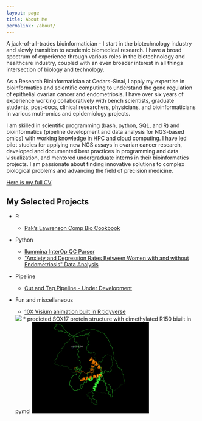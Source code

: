 ```yaml
---
layout: page
title: About Me
permalink: /about/
---
```


A jack-of-all-trades bioinformatician - I start in the biotechnology industry and slowly transition to academic biomedical research. I have a broad spectrum of experience through various roles in the biotechnology and healthcare industry, coupled with an even broader interest in all things intersection of biology and technology.

As a Research Bioinformatician at Cedars-Sinai, I apply my expertise in bioinformatics and scientific computing to understand the gene regulation of epithelial ovarian cancer and endometriosis. I have over six years of experience working collaboratively with bench scientists, graduate students, post-docs, clinical researchers, physicians, and bioinformaticians in various muti-omics and epidemiology projects.

I am skilled in scientific programming (bash, python, SQL, and R) and bioinformatics (pipeline development and data analysis for NGS-based omics) with working knowledge in HPC and cloud computing. I have led pilot studies for applying new NGS assays in ovarian cancer research, developed and documented best practices in programming and data visualization, and mentored undergraduate interns in their bioinformatics projects. I am passionate about finding innovative solutions to complex biological problems and advancing the field of precision medicine.

[Here is my full CV](https://docs.google.com/document/d/1A3mFwyfMPDVUobou-9QjZuBgzqNJ1uPiFJv2DtTy7s4/edit?usp=sharing)

## My Selected Projects

* R
    * [Pak’s Lawrenson Comp Bio Cookbook](https://sfpacman.github.io/cookbook/) 
* Python
    *  [Ilummina InterOp QC Parser](https://github.com/sfpacman/Read_InterOp_illumina)
    *  ["Anxiety and Depression Rates Between Women with and without Endometriosis" Data Analysis](https://github.com/sfpacman/BEME_poster/blob/main/poster.ipynb)
* Pipeline
    *  [Cut and Tag Pipeline - Under Development](https://github.com/sfpacman/cut_tag_pipeline_public) 
* Fun and miscellaneous

    * [ 10X Visium animation built in R tidyverse](https://github.com/sfpacman/show_off)

    <img src="https://raw.githubusercontent.com/sfpacman/show_off/main/data/animation.gif">
    * predicted SOX17 protein structure with dimethylated R150 biuilt in pymol
    <img src="https://github.com/sfpacman/sfpacman.github.io/blob/master/images/sox17%20(2).gif?raw=true" width="307" height="240" >
